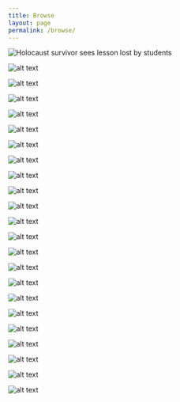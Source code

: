 ```yaml
---
title: Browse
layout: page
permalink: /browse/
---
```


![Holocaust survivor sees lesson lost by students](https://github.com/lana-m-G/Fagin-collection/blob/master/objects/img004%20(1).jpg)

![alt text](https://github.com/lana-m-G/Fagin-collection/blob/master/objects/images/img004.jpg "Holocaust is not just a Jewish matter")

![alt text](https://github.com/lana-m-G/Fagin-collection/blob/master/objects/images/img005%20(1).jpg "A hand in history")

![alt text](https://github.com/lana-m-G/Fagin-collection/blob/master/objects/images/img006%20(1).jpg "A hand in history + extra clips")

![alt text](https://github.com/lana-m-G/Fagin-collection/blob/master/objects/images/img011.jpg "One candle for each million")

![alt text](https://github.com/lana-m-G/Fagin-collection/blob/master/objects/images/img012.jpg "One candle for each million, Pt.2")

![alt text](https://github.com/lana-m-G/Fagin-collection/blob/master/objects/images/img013.jpg "I am always so touched when you speak...")

![alt text](https://github.com/lana-m-G/Fagin-collection/blob/master/objects/images/img014.jpg "On behalf of the Young Leadership Council of the Greater Miami Jewish Federation...")

![alt text](https://github.com/lana-m-G/Fagin-collection/blob/master/objects/images/img015.jpg "I wish to thank you for taking the time...")

![alt text](https://github.com/lana-m-G/Fagin-collection/blob/master/objects/images/img016.jpg "I wish to thank you for taking the time...Pt.2")

![alt text](https://github.com/lana-m-G/Fagin-collection/blob/master/objects/images/img017.jpg "We were delighted to have interviewed you...")

![alt text](https://github.com/lana-m-G/Fagin-collection/blob/master/objects/images/img018.jpg "I heard the pain, disappointment, frustration and sadness in your voice...")

![alt text](https://github.com/lana-m-G/Fagin-collection/blob/master/objects/images/img019.jpg "I heard the pain, disappointment, frustration and sadness in your voice...Pt.2")

![alt text](https://github.com/lana-m-G/Fagin-collection/blob/master/objects/images/img020.jpg "I heard the pain, disappointment, frustration and sadness in your voice...Pt.3")

![alt text](https://github.com/lana-m-G/Fagin-collection/blob/master/objects/images/img023.jpg "Helen Fagin receives Holocaust Award")

![alt text](https://github.com/lana-m-G/Fagin-collection/blob/master/objects/images/img028.jpg "Services remember 1938 Nazi rampage")

![alt text](https://github.com/lana-m-G/Fagin-collection/blob/master/objects/images/img029.jpg "Survivors of Holocaust share the painful past")

![alt text](https://github.com/lana-m-G/Fagin-collection/blob/master/objects/images/img030.jpg "Survivors of Holocaust share the painful past, Pt.2")

![alt text](https://github.com/lana-m-G/Fagin-collection/blob/master/objects/images/img033.jpg "Six candles for six million victims, as survivor remembers Holocaust")

![alt text](https://github.com/lana-m-G/Fagin-collection/blob/master/objects/images/img034.jpg "On behalf of President Reagan...")

![alt text](https://github.com/lana-m-G/Fagin-collection/blob/master/objects/images/img035.jpg "...something we needed to hear...")

![alt text](https://github.com/lana-m-G/Fagin-collection/blob/master/objects/images/img037.jpg "I wish to confirm the date on Sunday, October 16 at 4:00 p.m...")

![alt text](https://github.com/lana-m-G/Fagin-collection/blob/master/objects/images/img039.jpg "A long overdue hello!")
